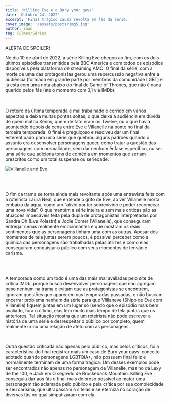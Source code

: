 ```yaml
---
title: 'Killing Eve e o Bury your gays'
date: 'Outubro 24, 2022'
excerpt: 'Final trágico causa revolta em fãs da série.'
cover_image: '/assets/posts/img5.jpg'
author: Swan
tag: Filmes/Séries
---
```


ALERTA DE SPOILER!

No dia 10 de abril de 2022, a série Killing Eve chegou ao fim, com os dois últimos episódios transmitidos pela BBC America e com todos os episódios disponíveis pela plataforma de streaming AMC. O final da série, com a morte de uma das protagonistas gerou uma repercussão negativa entre a audiência (formada em grande parte por membros da comunidade LGBT) e já está com uma nota abaixo do final de Game of Thrones, que não é nada querido pelos fãs (até o momento com 3,1 via IMDb).

\
&nbsp;
\
O roteiro da última temporada é mal trabalhado e corrido em vários aspectos e deixa muitas pontas soltas, o que deixa a audiência em dúvida de quem matou Kenny, quem de fato eram os Twelve, ou o que havia acontecido depois da cena entre Eve e Villanelle na ponte no final da terceira temporada. O final é preguiçoso e resolveu dar um final estereotipado para uma série que quebrou alguns padrões quando o assunto era desenvolver personagens queer, como tratar a questão das personagens com normalidade, sem dar nenhum ênfase específico, ou ser uma série que adiciona tons de comédia em momentos que seriam prescritos como um total suspense ou seriedade.


![Villanelle and Eve](/assets/posts/killing-eve/villanelle_eve.jpg)

\
&nbsp;

O fim da trama se torna ainda mais revoltante após uma entrevista feita com a roteirista Laura Neal, que entende o grito de Eve, ao ver Villanelle morta embaixo da água, como um “alívio por ter sobrevivido e poder recomeçar uma nova vida”. O que mantém a série inteira e sem mais críticas são as atuações impecáveis feita pela dupla de protagonistas interpretadas por Sandra Oh (Eve Polastri) e Jodie Comer (Villanelle), que conseguiram entregar cenas realmente emocionantes e que mostram os reais sentimentos que as personagens tinham uma com as outras. Apesar dos momentos de tela juntas serem poucos, é possível perceber como a química das personagens são trabalhadas pelas atrizes e como elas conseguiram conquistar o público com seus momentos de tensão e carisma.


\
&nbsp;


A temporada como um todo é uma das mais mal avaliadas pelo site de crítica IMDb, porque busca desenvolver personagens que não agregam peso nenhum na trama e evitam que as protagonistas se encontrem, ignoram questões que aparecem nas temporadas passadas, e não buscam encerrar problema nenhum da série para que Villlaneve (Shipp de Eve com Villanelle) fiquem juntas em um lugar só (sendo que o episódio mais bem avaliado, fora o último, elas tem muito mais tempo de tela juntas que os anteriores. Tal situação mostra que um roteirista não pode escrever a história de uma série e desrespeitar o público por completo, quem realmente criou uma relação de afeto com as personagens. 

&nbsp;


Outra questão criticada não apenas pelo público, mas pelos críticos, foi a característica do final registrar mais um caso de Bury your gays: conceito adotado quando personagens LGBTQIA+, não possuem final feliz e normalmente terminam de uma forma trágica. Um desses exemplos pode ser encontrados não apenas no personagem de Villanelle, mas no da Lexy de the 100, e Jack em O segredo de Brockeback Mountain. Killing Eve conseguiu dar aos fãs o final mais doloroso possível ao matar uma personagem tão aclamada pelo público e pela crítica por sua complexidade e seu carisma, que ultrapassam a s telas e se eterniza no coração de diversas fãs no qual simpatizaram com ela.


\
&nbsp;